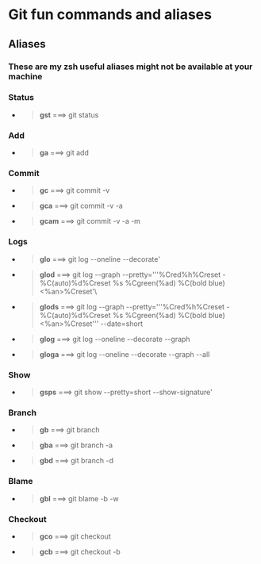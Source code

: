 # Git fun commands and aliases

## Aliases

### These are my zsh useful aliases might not be available at your machine

### Status

- > **gst** ===> git status

### Add

- > **ga** ===> git add

### Commit

- > **gc** ===> git commit -v
- > **gca** ===> git commit -v -a
- > **gcam** ===> git commit -v -a -m

### Logs

- > **glo** ===> git log --oneline --decorate'
- > **glod** ===> git log --graph --pretty='\''%Cred%h%Creset -%C(auto)%d%Creset %s %Cgreen(%ad) %C(bold blue)<%an>%Creset'\
- > **glods** ===> git log --graph --pretty='\''%Cred%h%Creset -%C(auto)%d%Creset %s %Cgreen(%ad) %C(bold blue)<%an>%Creset'\'' --date=short
- > **glog** ===> git log --oneline --decorate --graph
- > **gloga** ===> git log --oneline --decorate --graph --all

### Show

- > **gsps** ===> git show --pretty=short --show-signature'

### Branch

- > **gb** ===> git branch
- > **gba** ===> git branch -a
- > **gbd** ===> git branch -d

### Blame

- > **gbl** ===> git blame -b -w

### Checkout

- > **gco** ===> git checkout
- > **gcb** ===> git checkout -b

